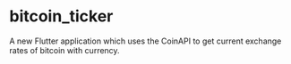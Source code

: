 # bitcoin_ticker

A new Flutter application which uses the CoinAPI to get current exchange rates of bitcoin with currency.

